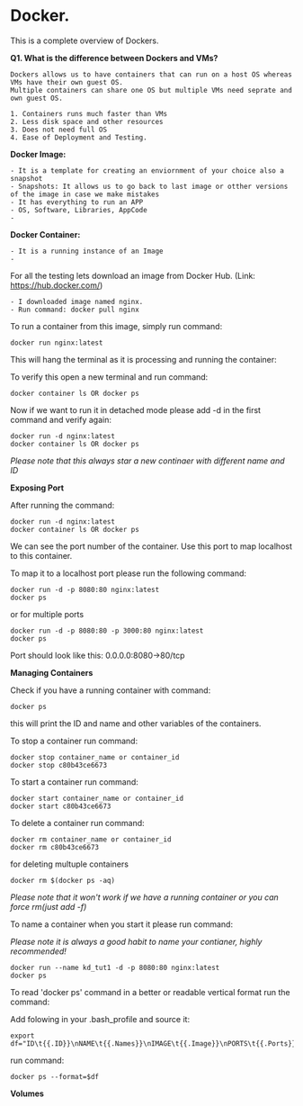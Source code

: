 # Docker.

This is a complete overview of Dockers.

**Q1. What is the difference between Dockers and VMs?**

	Dockers allows us to have containers that can run on a host OS whereas VMs have their own guest OS. 
	Multiple containers can share one OS but multiple VMs need seprate and own guest OS.

	1. Containers runs much faster than VMs
	2. Less disk space and other resources
	3. Does not need full OS
	4. Ease of Deployment and Testing.


**Docker Image:** 
	
	- It is a template for creating an enviornment of your choice also a snapshot
	- Snapshots: It allows us to go back to last image or otther versions of the image in case we make mistakes
	- It has everything to run an APP
	- OS, Software, Libraries, AppCode
	-

**Docker Container:** 
	
	- It is a running instance of an Image
	-

For all the testing lets download an image from Docker Hub. (Link: https://hub.docker.com/)

	- I downloaded image named nginx.
	- Run command: docker pull nginx


To run a container from this image, simply run command:

```
docker run nginx:latest
```

This will hang the terminal as it is processing and running the container:

To verify this open a new terminal and run command:

```
docker container ls OR docker ps
```

Now if we want to run it in detached mode please add -d in the first command and verify again:

```
docker run -d nginx:latest
docker container ls OR docker ps
```

*Please note that this always star a new continaer with different name and ID*

**Exposing Port**

After running the command:

```
docker run -d nginx:latest
docker container ls OR docker ps
```
We can see the port number of the container. Use this port to map localhost to this container.

To map it to a localhost port please run the following command:

```
docker run -d -p 8080:80 nginx:latest
docker ps
```

or for multiple ports

```
docker run -d -p 8080:80 -p 3000:80 nginx:latest
docker ps
```

Port should look like this: 0.0.0.0:8080->80/tcp


**Managing Containers**

Check if you have a running container with command:

```
docker ps
```

this will print the ID and name and other variables of the containers.

To stop a container run command:

```
docker stop container_name or container_id
docker stop c80b43ce6673
```

To start a container run command:

```
docker start container_name or container_id
docker start c80b43ce6673   
```

To delete a container run command:

```
docker rm container_name or container_id
docker rm c80b43ce6673   
```

for deleting multuple containers

```
docker rm $(docker ps -aq)
```

*Please note that it won't work if we have a running container or you can force rm(just add -f)*

To name a container when you start it please run command:

*Please note it is always a good habit to name your contianer, highly recommended!*

```
docker run --name kd_tut1 -d -p 8080:80 nginx:latest
docker ps
```
To read 'docker ps' command in a better or readable vertical format run the command:

Add folowing in your .bash_profile and source it: 

```
export df="ID\t{{.ID}}\nNAME\t{{.Names}}\nIMAGE\t{{.Image}}\nPORTS\t{{.Ports}}\nCOMMAND\t{{.Command}}\nCREATED\t{{.CreatedAt}}\nSTATUS\t{{.Status}}\n"
```

run command:

```
docker ps --format=$df
```

**Volumes**



















